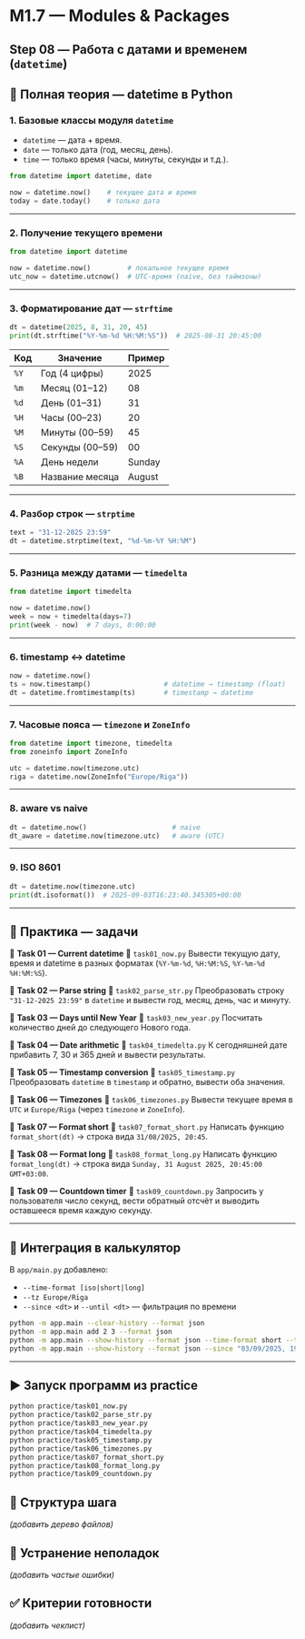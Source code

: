 # M1.7 — Modules & Packages
## Step 08 — Работа с датами и временем (`datetime`)

## 📘 Полная теория — datetime в Python

### 1. Базовые классы модуля `datetime`
- `datetime` — дата + время.
- `date` — только дата (год, месяц, день).
- `time` — только время (часы, минуты, секунды и т.д.).

```python
from datetime import datetime, date

now = datetime.now()    # текущее дата и время
today = date.today()    # только дата
```

---

### 2. Получение текущего времени
```python
from datetime import datetime

now = datetime.now()         # локальное текущее время
utc_now = datetime.utcnow()  # UTC-время (naive, без таймзоны)
```

---

### 3. Форматирование дат — `strftime`
```python
dt = datetime(2025, 8, 31, 20, 45)
print(dt.strftime("%Y-%m-%d %H:%M:%S"))  # 2025-08-31 20:45:00
```

| Код | Значение             | Пример          |
|-----|----------------------|----------------|
| `%Y` | Год (4 цифры)         | 2025 |
| `%m` | Месяц (01–12)         | 08 |
| `%d` | День (01–31)           | 31 |
| `%H` | Часы (00–23)           | 20 |
| `%M` | Минуты (00–59)         | 45 |
| `%S` | Секунды (00–59)        | 00 |
| `%A` | День недели            | Sunday |
| `%B` | Название месяца        | August |

---

### 4. Разбор строк — `strptime`
```python
text = "31-12-2025 23:59"
dt = datetime.strptime(text, "%d-%m-%Y %H:%M")
```

---

### 5. Разница между датами — `timedelta`
```python
from datetime import timedelta

now = datetime.now()
week = now + timedelta(days=7)
print(week - now)  # 7 days, 0:00:00
```

---

### 6. timestamp ↔ datetime
```python
now = datetime.now()
ts = now.timestamp()                  # datetime → timestamp (float)
dt = datetime.fromtimestamp(ts)       # timestamp → datetime
```

---

### 7. Часовые пояса — `timezone` и `ZoneInfo`
```python
from datetime import timezone, timedelta
from zoneinfo import ZoneInfo

utc = datetime.now(timezone.utc)
riga = datetime.now(ZoneInfo("Europe/Riga"))
```

---

### 8. aware vs naive
```python
dt = datetime.now()                     # naive
dt_aware = datetime.now(timezone.utc)   # aware (UTC)
```

---

### 9. ISO 8601
```python
dt = datetime.now(timezone.utc)
print(dt.isoformat())  # 2025-09-03T16:23:40.345305+00:00
```

---

## 🧪 Практика — задачи

🔹 **Task 01 — Current datetime**
📂 `task01_now.py`
Вывести текущую дату, время и datetime в разных форматах (`%Y-%m-%d`, `%H:%M:%S`, `%Y-%m-%d %H:%M:%S`).

🔹 **Task 02 — Parse string**
📂 `task02_parse_str.py`
Преобразовать строку `"31-12-2025 23:59"` в `datetime` и вывести год, месяц, день, час и минуту.

🔹 **Task 03 — Days until New Year**
📂 `task03_new_year.py`
Посчитать количество дней до следующего Нового года.

🔹 **Task 04 — Date arithmetic**
📂 `task04_timedelta.py`
К сегодняшней дате прибавить 7, 30 и 365 дней и вывести результаты.

🔹 **Task 05 — Timestamp conversion**
📂 `task05_timestamp.py`
Преобразовать `datetime` в `timestamp` и обратно, вывести оба значения.

🔹 **Task 06 — Timezones**
📂 `task06_timezones.py`
Вывести текущее время в `UTC` и `Europe/Riga` (через `timezone` и `ZoneInfo`).

🔹 **Task 07 — Format short**
📂 `task07_format_short.py`
Написать функцию `format_short(dt)` → строка вида `31/08/2025, 20:45`.

🔹 **Task 08 — Format long**
📂 `task08_format_long.py`
Написать функцию `format_long(dt)` → строка вида
`Sunday, 31 August 2025, 20:45:00 GMT+03:00`.

🔹 **Task 09 — Countdown timer**
📂 `task09_countdown.py`
Запросить у пользователя число секунд, вести обратный отсчёт и выводить оставшееся время каждую секунду.

---

## 🧮 Интеграция в калькулятор
В `app/main.py` добавлено:
- `--time-format [iso|short|long]`
- `--tz Europe/Riga`
- `--since <dt>` и `--until <dt>` — фильтрация по времени

```bash
python -m app.main --clear-history --format json
python -m app.main add 2 3 --format json
python -m app.main --show-history --format json --time-format short --tz Europe/Riga
python -m app.main --show-history --format json --since "03/09/2025, 19:23" --tz Europe/Riga
```

---

## ▶️ Запуск программ из practice
```bash
python practice/task01_now.py
python practice/task02_parse_str.py
python practice/task03_new_year.py
python practice/task04_timedelta.py
python practice/task05_timestamp.py
python practice/task06_timezones.py
python practice/task07_format_short.py
python practice/task08_format_long.py
python practice/task09_countdown.py
```


## 📁 Структура шага
_(добавить дерево файлов)_


## 🛟 Устранение неполадок
_(добавить частые ошибки)_


## ✅ Критерии готовности
_(добавить чеклист)_
